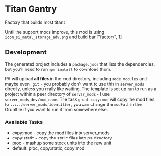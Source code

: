 # Titan Gantry

Factory that builds most titans.

Until the support mods improve, this mod is using `icon_si_metal_storage_adv.png` and build bar ["factory", 1]

## Development

The generated project includes a `package.json` that lists the dependencies, but you'll need to run `npm install` to download them.

PA will upload **all files** in the mod directory, including `node_modules` and maybe even `.git` - you probably don't want to use this in `server_mods` directly, unless you really like waiting.  The template is set up run to run as a project within a peer directory of `server_mods` - I use `server_mods_dev/mod_name`.  The task `grunt copy:mod` will copy the mod files to `../../server_mods/identifier`, you can change the `modPath` in the Gruntfile if you want to run it from somewhere else.

### Available Tasks

- copy:mod - copy the mod files into server_mods
- copy:static - copy the static files into pa directory
- proc - mashup some stock units into the new unit
- default: proc, copy:static, copy:mod
